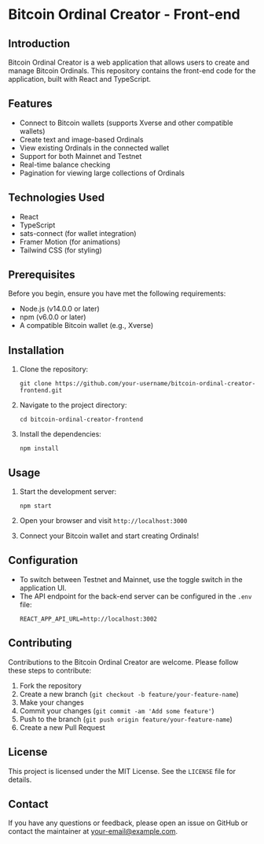 # Bitcoin Ordinal Creator - Front-end

## Introduction

Bitcoin Ordinal Creator is a web application that allows users to create and manage Bitcoin Ordinals. This repository contains the front-end code for the application, built with React and TypeScript.

## Features

- Connect to Bitcoin wallets (supports Xverse and other compatible wallets)
- Create text and image-based Ordinals
- View existing Ordinals in the connected wallet
- Support for both Mainnet and Testnet
- Real-time balance checking
- Pagination for viewing large collections of Ordinals

## Technologies Used

- React
- TypeScript
- sats-connect (for wallet integration)
- Framer Motion (for animations)
- Tailwind CSS (for styling)

## Prerequisites

Before you begin, ensure you have met the following requirements:

- Node.js (v14.0.0 or later)
- npm (v6.0.0 or later)
- A compatible Bitcoin wallet (e.g., Xverse)

## Installation

1. Clone the repository:
   ```
   git clone https://github.com/your-username/bitcoin-ordinal-creator-frontend.git
   ```

2. Navigate to the project directory:
   ```
   cd bitcoin-ordinal-creator-frontend
   ```

3. Install the dependencies:
   ```
   npm install
   ```

## Usage

1. Start the development server:
   ```
   npm start
   ```

2. Open your browser and visit `http://localhost:3000`

3. Connect your Bitcoin wallet and start creating Ordinals!

## Configuration

- To switch between Testnet and Mainnet, use the toggle switch in the application UI.
- The API endpoint for the back-end server can be configured in the `.env` file:
  ```
  REACT_APP_API_URL=http://localhost:3002
  ```

## Contributing

Contributions to the Bitcoin Ordinal Creator are welcome. Please follow these steps to contribute:

1. Fork the repository
2. Create a new branch (`git checkout -b feature/your-feature-name`)
3. Make your changes
4. Commit your changes (`git commit -am 'Add some feature'`)
5. Push to the branch (`git push origin feature/your-feature-name`)
6. Create a new Pull Request

## License

This project is licensed under the MIT License. See the `LICENSE` file for details.

## Contact

If you have any questions or feedback, please open an issue on GitHub or contact the maintainer at your-email@example.com.
